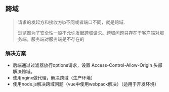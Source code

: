 ## 跨域

> 请求的发起方和接收方ip不同或者端口不同，就是跨域.
>
> 浏览器为了安全性一般不允许发起跨域请求。跨域问题只存在于客户端对服务端，服务端对服务端是不存在的



### 解决方案 

* 后端通过过滤器放行options请求，设置 Access-Control-Allow-Origin 头部解决跨域。
* 使用nginx做代理，解决跨域（生产环境）
* 使用node.js解决跨域问题（vue中使用webpack解决）（适用于开发环境）


